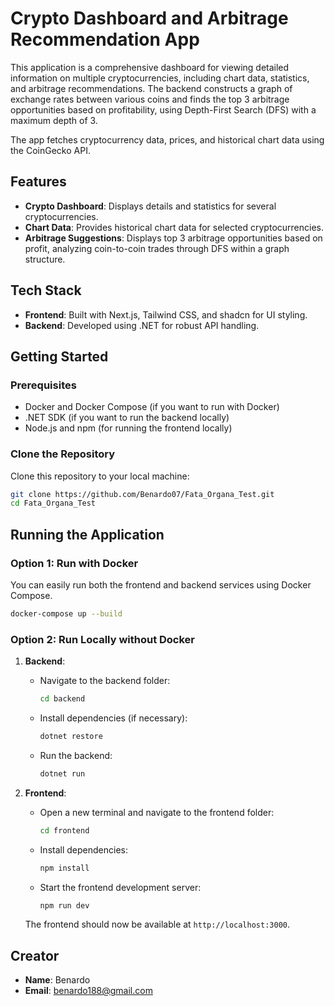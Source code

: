 # Crypto Dashboard and Arbitrage Recommendation App

This application is a comprehensive dashboard for viewing detailed information on multiple cryptocurrencies, including chart data, statistics, and arbitrage recommendations. The backend constructs a graph of exchange rates between various coins and finds the top 3 arbitrage opportunities based on profitability, using Depth-First Search (DFS) with a maximum depth of 3.

The app fetches cryptocurrency data, prices, and historical chart data using the CoinGecko API.

## Features
- **Crypto Dashboard**: Displays details and statistics for several cryptocurrencies.
- **Chart Data**: Provides historical chart data for selected cryptocurrencies.
- **Arbitrage Suggestions**: Displays top 3 arbitrage opportunities based on profit, analyzing coin-to-coin trades through DFS within a graph structure.

## Tech Stack
- **Frontend**: Built with Next.js, Tailwind CSS, and shadcn for UI styling.
- **Backend**: Developed using .NET for robust API handling.

## Getting Started

### Prerequisites
- Docker and Docker Compose (if you want to run with Docker)
- .NET SDK (if you want to run the backend locally)
- Node.js and npm (for running the frontend locally)

### Clone the Repository
Clone this repository to your local machine:
```bash
git clone https://github.com/Benardo07/Fata_Organa_Test.git
cd Fata_Organa_Test
```

## Running the Application

### Option 1: Run with Docker
You can easily run both the frontend and backend services using Docker Compose.
```bash
docker-compose up --build
```

### Option 2: Run Locally without Docker

1. **Backend**:
   - Navigate to the backend folder:
     ```bash
     cd backend
     ```
   - Install dependencies (if necessary):
     ```bash
     dotnet restore
     ```
   - Run the backend:
     ```bash
     dotnet run
     ```

2. **Frontend**:
   - Open a new terminal and navigate to the frontend folder:
     ```bash
     cd frontend
     ```
   - Install dependencies:
     ```bash
     npm install
     ```
   - Start the frontend development server:
     ```bash
     npm run dev
     ```

   The frontend should now be available at `http://localhost:3000`.

## Creator
- **Name**: Benardo
- **Email**: benardo188@gmail.com
